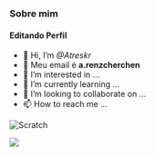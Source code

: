 ### Sobre mim
#### Editando Perfil

- 👋 Hi, I’m *@Atreskr*
- 📧 Meu email é **a.renzcherchen**
- 👀 I’m interested in ...
- 🌱 I’m currently learning ...
- 💞️ I’m looking to collaborate on ...
- 📫 How to reach me ...

![Scratch](https://img.shields.io/badge/Java-ED8B00?style=for-the-badge&logo=java&logoColor=white)

<img src="https://img.shields.io/badge/Java-ED8B00?style=for-the-badge&logo=java&logoColor=white">
